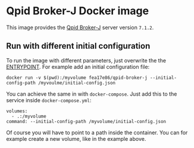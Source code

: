 # Qpid Broker-J Docker image

This image provides the [Qpid Broker-J](https://qpid.apache.org/components/broker-j/index.html) server version `7.1.2`.

## Run with different initial configuration

To run the image with different parameters, just overwrite the the [ENTRYPOINT](https://docs.docker.com/engine/reference/run/#entrypoint-default-command-to-execute-at-runtime). For example add an initial configuration file:

```
docker run -v $(pwd):/myvolume fea17e86/qpid-broker-j --initial-config-path /myvoulme/initial-config.json
```

You can achieve the same in with `docker-compose`. Just add this to the service inside `docker-compose.yml`:

```
volumes:
  - .:/myvolume
command: --initial-config-path /myvolume/initial-config.json
```

Of course you will have to point to a path inside the container. You can for example create a new volume, like in the example above.